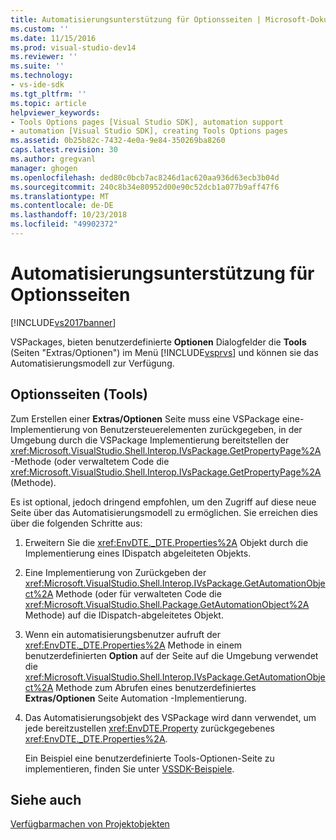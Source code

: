 ```yaml
---
title: Automatisierungsunterstützung für Optionsseiten | Microsoft-Dokumentation
ms.custom: ''
ms.date: 11/15/2016
ms.prod: visual-studio-dev14
ms.reviewer: ''
ms.suite: ''
ms.technology:
- vs-ide-sdk
ms.tgt_pltfrm: ''
ms.topic: article
helpviewer_keywords:
- Tools Options pages [Visual Studio SDK], automation support
- automation [Visual Studio SDK], creating Tools Options pages
ms.assetid: 0b25b82c-7432-4e0a-9e84-350269ba8260
caps.latest.revision: 30
ms.author: gregvanl
manager: ghogen
ms.openlocfilehash: ded80c0bcb7ac8246d1ac620aa936d63ecb3b04d
ms.sourcegitcommit: 240c8b34e80952d00e90c52dcb1a077b9aff47f6
ms.translationtype: MT
ms.contentlocale: de-DE
ms.lasthandoff: 10/23/2018
ms.locfileid: "49902372"
---
```

# <a name="automation-support-for-options-pages"></a>Automatisierungsunterstützung für Optionsseiten
[!INCLUDE[vs2017banner](../../includes/vs2017banner.md)]

VSPackages, bieten benutzerdefinierte **Optionen** Dialogfelder die **Tools** (Seiten "Extras/Optionen") im Menü [!INCLUDE[vsprvs](../../includes/vsprvs-md.md)] und können sie das Automatisierungsmodell zur Verfügung.  
  
## <a name="tools-options-pages"></a>Optionsseiten (Tools)  
 Zum Erstellen einer **Extras/Optionen** Seite muss eine VSPackage eine-Implementierung von Benutzersteuerelementen zurückgegeben, in der Umgebung durch die VSPackage Implementierung bereitstellen der <xref:Microsoft.VisualStudio.Shell.Interop.IVsPackage.GetPropertyPage%2A> -Methode (oder verwaltetem Code die <xref:Microsoft.VisualStudio.Shell.Interop.IVsPackage.GetPropertyPage%2A> (Methode).  
  
 Es ist optional, jedoch dringend empfohlen, um den Zugriff auf diese neue Seite über das Automatisierungsmodell zu ermöglichen. Sie erreichen dies über die folgenden Schritte aus:  
  
1. Erweitern Sie die <xref:EnvDTE._DTE.Properties%2A> Objekt durch die Implementierung eines IDispatch abgeleiteten Objekts.  
  
2. Eine Implementierung von Zurückgeben der <xref:Microsoft.VisualStudio.Shell.Interop.IVsPackage.GetAutomationObject%2A> Methode (oder für verwalteten Code die <xref:Microsoft.VisualStudio.Shell.Package.GetAutomationObject%2A> Methode) auf die IDispatch-abgeleitetes Objekt.  
  
3. Wenn ein automatisierungsbenutzer aufruft der <xref:EnvDTE._DTE.Properties%2A> Methode in einem benutzerdefinierten **Option** auf der Seite auf die Umgebung verwendet die <xref:Microsoft.VisualStudio.Shell.Interop.IVsPackage.GetAutomationObject%2A> Methode zum Abrufen eines benutzerdefiniertes **Extras/Optionen** Seite Automation -Implementierung.  
  
4. Das Automatisierungsobjekt des VSPackage wird dann verwendet, um jede bereitzustellen <xref:EnvDTE.Property> zurückgegebenes <xref:EnvDTE._DTE.Properties%2A>.  
  
   Ein Beispiel eine benutzerdefinierte Tools-Optionen-Seite zu implementieren, finden Sie unter [VSSDK-Beispiele](../../misc/vssdk-samples.md).  
  
## <a name="see-also"></a>Siehe auch  
 [Verfügbarmachen von Projektobjekten](../../extensibility/internals/exposing-project-objects.md)

